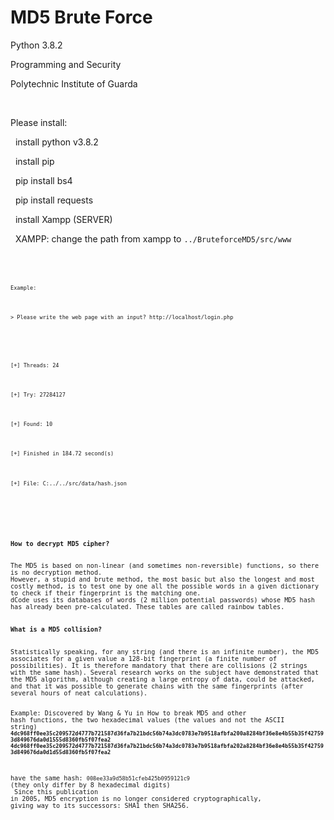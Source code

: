 # MD5 Brute Force

<p>Python 3.8.2</p>
<p>Programming and Security</p>
<p>Polytechnic Institute of Guarda</p>
<br/>
<p>Please install:</p>
<p>&nbsp; install python v3.8.2</p>
<p>&nbsp; install pip</p>
<p>&nbsp; pip install bs4</p>
<p>&nbsp; pip install requests</p>
<p>&nbsp; install Xampp (SERVER)</p>
<p>&nbsp; XAMPP: change the path from xampp to <code>../BruteforceMD5/src/www<code></p>

<code>
  <p>Example: </p>
  <p>> Please write the web page with an input? http://localhost/login.php</p>
  <img src="" ></img>
  <br/>
  <p>[+] Threads: 24</p>
  <p>[+] Try: 27284127</p>
  <p>[+] Found: 10</p>
  <p>[+] Finished in 184.72 second(s)</p>
  <p>[+] File: C:../../src/data/hash.json</p>
</code>

<img src="" ></img>

<h4>How to decrypt MD5 cipher?</h4>
The MD5 is based on non-linear (and sometimes non-reversible) functions, so there is no decryption method.
However, a stupid and brute method, the most basic but also the longest and most costly method, is to test one by one all the possible words in a given dictionary to check if their fingerprint is the matching one.
dCode uses its databases of words (2 million potential passwords) whose MD5 hash has already been pre-calculated. These tables are called rainbow tables.

<h4>What is a MD5 collision?</h4>
Statistically speaking, for any string (and there is an infinite number), the MD5 associates for a given value a 128-bit fingerprint (a finite number of possibilities). It is therefore mandatory that there are collisions (2 strings with the same hash). Several research works on the subject have demonstrated that the MD5 algorithm, although creating a large entropy of data, could be attacked, and that it was possible to generate chains with the same fingerprints (after several hours of neat calculations).

Example: Discovered by Wang & Yu in How to break MD5 and other hash functions, the two hexadecimal values (the values and not the ASCII string)
<code>
<strong>4dc968ff0ee35c209572d4777b721587d36fa7b21bdc56b74a3dc0783e7b9518afbfa200a8284bf36e8e4b55b35f427593d849676da0d1555d8360fb5f07fea2</strong>
<strong>4dc968ff0ee35c209572d4777b721587d36fa7b21bdc56b74a3dc0783e7b9518afbfa202a8284bf36e8e4b55b35f427593d849676da0d1d55d8360fb5f07fea2</strong>
</code>

have the same hash: <code>008ee33a9d58b51cfeb425b0959121c9</code> (they only differ by 8 hexadecimal digits)
<br/>
Since this publication in 2005, MD5 encryption is no longer considered cryptographically, giving way to its successors: SHA1 then SHA256.